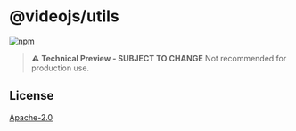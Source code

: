 # @videojs/utils

[![npm](https://img.shields.io/badge/npm-%40videojs%2Futils-blue)](https://www.npmjs.com/package/@videojs/utils)

> **⚠️ Technical Preview - SUBJECT TO CHANGE** Not recommended for production use.

## License

[Apache-2.0](./LICENSE)
